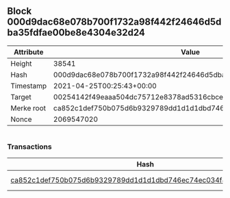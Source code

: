 ## Block 000d9dac68e078b700f1732a98f442f24646d5dba35fdfae00be8e4304e32d24

Attribute | Value
--- | ---
Height | 38541
Hash | 000d9dac68e078b700f1732a98f442f24646d5dba35fdfae00be8e4304e32d24
Timestamp | 2021-04-25T00:25:43+00:00
Target | 00254142f49eaaa504dc75712e8378ad5316cbcead634704b3734b6271167cc4
Merke root | ca852c1def750b075d6b9329789dd1d1d1dbd746ec74ec034f8bfbc9e5b19dd5
Nonce | 2069547020

```

```

### Transactions

Hash | Amount
--- | ---
[ca852c1def750b075d6b9329789dd1d1d1dbd746ec74ec034f8bfbc9e5b19dd5](ca852c1def750b075d6b9329789dd1d1d1dbd746ec74ec034f8bfbc9e5b19dd5.md) | 10.00000000 SKEPTI 
